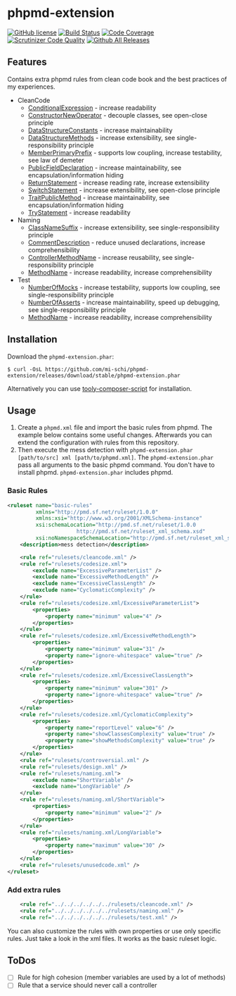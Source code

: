 # phpmd-extension

[![GitHub license](https://img.shields.io/badge/license-MIT-brightgreen.svg)](https://raw.githubusercontent.com/mi-schi/phpmd-extension/master/LICENSE)
[![Build Status](https://scrutinizer-ci.com/g/mi-schi/phpmd-extension/badges/build.png?b=master)](https://scrutinizer-ci.com/g/mi-schi/phpmd-extension/build-status/master)
[![Code Coverage](https://scrutinizer-ci.com/g/mi-schi/phpmd-extension/badges/coverage.png?b=master)](https://scrutinizer-ci.com/g/mi-schi/phpmd-extension/?branch=master)
[![Scrutinizer Code Quality](https://scrutinizer-ci.com/g/mi-schi/phpmd-extension/badges/quality-score.png?b=master)](https://scrutinizer-ci.com/g/mi-schi/phpmd-extension/?branch=master)
[![Github All Releases](https://img.shields.io/github/downloads/mi-schi/phpmd-extension/total.svg?maxAge=2592000)](https://github.com/mi-schi/phpmd-extension)

## Features

Contains extra phpmd rules from clean code book and the best practices of my experiences.

* CleanCode
    * [ConditionalExpression](https://github.com/mi-schi/phpmd-extension/blob/master/rulesets/cleancode.xml#L14-L15) - increase readability
    * [ConstructorNewOperator](https://github.com/mi-schi/phpmd-extension/blob/master/rulesets/cleancode.xml#L37-L40) - decouple classes, see open-close principle
    * [DataStructureConstants](https://github.com/mi-schi/phpmd-extension/blob/master/rulesets/cleancode.xml#L78-L80) - increase maintainability
    * [DataStructureMethods](https://github.com/mi-schi/phpmd-extension/blob/master/rulesets/cleancode.xml#L114-L116) - increase extensibility, see single-responsibility principle
    * [MemberPrimaryPrefix](https://github.com/mi-schi/phpmd-extension/blob/master/rulesets/cleancode.xml#L167-L168) - supports low coupling, increase testability, see law of demeter
    * [PublicFieldDeclaration](https://github.com/mi-schi/phpmd-extension/blob/master/rulesets/cleancode.xml#L215-L216) - increase maintainability, see encapsulation/information hiding
    * [ReturnStatement](https://github.com/mi-schi/phpmd-extension/blob/master/rulesets/cleancode.xml#L242-L243) - increase reading rate, increase extensibility
    * [SwitchStatement](https://github.com/mi-schi/phpmd-extension/blob/master/rulesets/design.xml#L289-L293) - increase extensibility, see open-close principle
    * [TraitPublicMethod](https://github.com/mi-schi/phpmd-extension/blob/master/rulesets/design.xml#L345-L348) - increase maintainability, see encapsulation/information hiding
    * [TryStatement](https://github.com/mi-schi/phpmd-extension/blob/master/rulesets/design.xml#L381) - increase readability
* Naming
    * [ClassNameSuffix](https://github.com/mi-schi/phpmd-extension/blob/master/rulesets/naming.xml#L15-L18) - increase extensibility, see single-responsibility principle
    * [CommentDescription](https://github.com/mi-schi/phpmd-extension/blob/master/rulesets/naming.xml#L47-L50) - reduce unused declarations, increase comprehensibility
    * [ControllerMethodName](https://github.com/mi-schi/phpmd-extension/blob/master/rulesets/naming.xml#L107-L109) - increase reusability, see single-responsibility principle
    * [MethodName](https://github.com/mi-schi/phpmd-extension/blob/master/rulesets/naming.xml#L138-L140) - increase readability, increase comprehensibility
* Test
    * [NumberOfMocks](https://github.com/mi-schi/phpmd-extension/blob/master/rulesets/test.xml#L14-L17) - increase testability, supports low coupling, see single-responsibility principle
    * [NumberOfAsserts](https://github.com/mi-schi/phpmd-extension/blob/master/rulesets/test.xml#L56-L58) - increase maintainability, speed up debugging, see single-responsibility principle
    * [MethodName](https://github.com/mi-schi/phpmd-extension/blob/master/rulesets/test.xml#L98-L99) - increase readability, increase comprehensibility
    
## Installation

Download the `phpmd-extension.phar`:

    $ curl -OsL https://github.com/mi-schi/phpmd-extension/releases/download/stable/phpmd-extension.phar
    
Alternatively you can use [tooly-composer-script](https://github.com/tommy-muehle/tooly-composer-script) for installation.

## Usage

1. Create a `phpmd.xml` file and import the basic rules from phpmd. The example below contains some useful changes. Afterwards you can extend the configuration with rules from this repository.
2. Then execute the mess detection with `phpmd-extension.phar [path/to/src] xml [path/to/phpmd.xml]`. The `phpmd-extension.phar` pass all arguments to the basic phpmd command. You don't have to install phpmd. `phpmd-extension.phar` includes phpmd.

### Basic Rules

```xml
<ruleset name="basic-rules"
         xmlns="http://pmd.sf.net/ruleset/1.0.0"
         xmlns:xsi="http://www.w3.org/2001/XMLSchema-instance"
         xsi:schemaLocation="http://pmd.sf.net/ruleset/1.0.0
                      http://pmd.sf.net/ruleset_xml_schema.xsd"
         xsi:noNamespaceSchemaLocation="http://pmd.sf.net/ruleset_xml_schema.xsd">
    <description>mess detection</description>

    <rule ref="rulesets/cleancode.xml" />
    <rule ref="rulesets/codesize.xml">
        <exclude name="ExcessiveParameterList" />
        <exclude name="ExcessiveMethodLength" />
        <exclude name="ExcessiveClassLength" />
        <exclude name="CyclomaticComplexity" />
    </rule>
    <rule ref="rulesets/codesize.xml/ExcessiveParameterList">
        <properties>
            <property name="minimum" value="4" />
        </properties>
    </rule>
    <rule ref="rulesets/codesize.xml/ExcessiveMethodLength">
        <properties>
            <property name="minimum" value="31" />
            <property name="ignore-whitespace" value="true" />
        </properties>
    </rule>
    <rule ref="rulesets/codesize.xml/ExcessiveClassLength">
        <properties>
            <property name="minimum" value="301" />
            <property name="ignore-whitespace" value="true" />
        </properties>
    </rule>
    <rule ref="rulesets/codesize.xml/CyclomaticComplexity">
        <properties>
            <property name="reportLevel" value="6" />
            <property name="showClassesComplexity" value="true" />
            <property name="showMethodsComplexity" value="true" />
        </properties>
    </rule>
    <rule ref="rulesets/controversial.xml" />
    <rule ref="rulesets/design.xml" />
    <rule ref="rulesets/naming.xml">
        <exclude name="ShortVariable" />
        <exclude name="LongVariable" />
    </rule>
    <rule ref="rulesets/naming.xml/ShortVariable">
        <properties>
            <property name="minimum" value="2" />
        </properties>
    </rule>
    <rule ref="rulesets/naming.xml/LongVariable">
        <properties>
            <property name="maximum" value="30" />
        </properties>
    </rule>
    <rule ref="rulesets/unusedcode.xml" />
</ruleset>
```

### Add extra rules

```xml
    <rule ref="../../../../../../rulesets/cleancode.xml" />
    <rule ref="../../../../../../rulesets/naming.xml" />
    <rule ref="../../../../../../rulesets/test.xml" />
```

You can also customize the rules with own properties or use only specific rules. Just take a look in the xml files. It works as the basic ruleset logic.

## ToDos

- [ ] Rule for high cohesion (member variables are used by a lot of methods)
- [ ] Rule that a service should never call a controller
